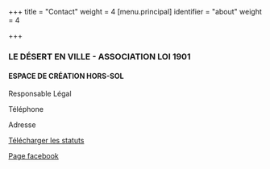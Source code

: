 +++
title = "Contact"
weight = 4
[menu.principal]
identifier = "about"
weight = 4

+++


### LE DÉSERT EN VILLE - ASSOCIATION LOI 1901

#### ESPACE DE CRÉATION HORS-SOL

Responsable Légal

Téléphone

Adresse

[Télécharger les statuts](static/dl/status.pdf)

[Page facebook](http://www.facebook.com)